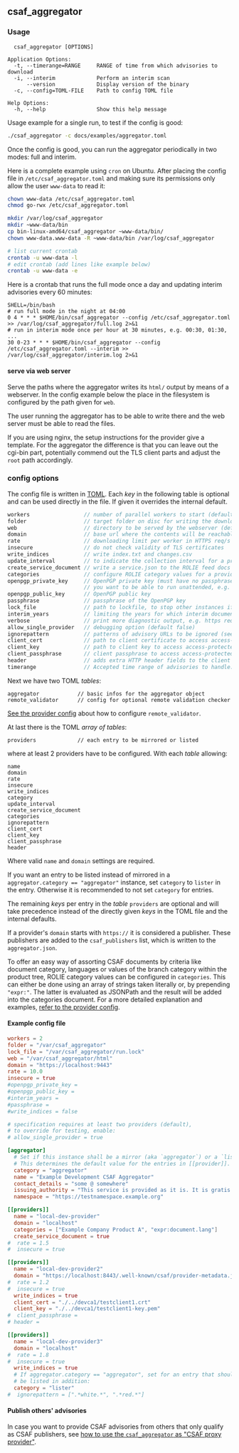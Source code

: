 ## csaf_aggregator

### Usage

```
  csaf_aggregator [OPTIONS]

Application Options:
  -t, --timerange=RANGE     RANGE of time from which advisories to download
  -i, --interim             Perform an interim scan
      --version             Display version of the binary
  -c, --config=TOML-FILE    Path to config TOML file

Help Options:
  -h, --help                Show this help message
```

Usage example for a single run, to test if the config is good:
```bash
./csaf_aggregator -c docs/examples/aggregator.toml
```

Once the config is good, you can run the aggregator periodically
in two modes: full and interim.

Here is a complete example using `cron` on Ubuntu. After placing
the config file in `/etc/csaf_aggregator.toml` and making sure
its permissions only allow the user `www-data` to read it:

```bash
chown www-data /etc/csaf_aggregator.toml
chmod go-rwx /etc/csaf_aggregator.toml

mkdir /var/log/csaf_aggregator
mkdir ~www-data/bin
cp bin-linux-amd64/csaf_aggregator ~www-data/bin/
chown www-data.www-data -R ~www-data/bin /var/log/csaf_aggregator

# list current crontab
crontab -u www-data -l
# edit crontab (add lines like example below)
crontab -u www-data -e
```

Here is a crontab that runs the full mode once a day and updating
interim advisories every 60 minutes:

```crontab
SHELL=/bin/bash
# run full mode in the night at 04:00
0 4 * * * $HOME/bin/csaf_aggregator --config /etc/csaf_aggregator.toml >> /var/log/csaf_aggregator/full.log 2>&1
# run in interim mode once per hour at 30 minutes, e.g. 00:30, 01:30, ...
30 0-23 * * * $HOME/bin/csaf_aggregator --config /etc/csaf_aggregator.toml --interim >> /var/log/csaf_aggregator/interim.log 2>&1
```


#### serve via web server

Serve the paths where the aggregator writes its `html/` output
by means of a webserver.
In the config example below the place in the filesystem
is configured by the path given for `web`.

The user running the aggregator has to be able to write there
and the web server must be able to read the files.

If you are using nginx, the setup instructions for the provider give
a template. For the aggregator the difference is that you can leave out
the cgi-bin part, potentially commend out the TLS client parts and
adjust the `root` path accordingly.


### config options

The config file is written in [TOML](https://toml.io/en/v1.0.0).
Each _key_ in the following table is optional and
can be used directly in the file. If given it overrides the internal default.

```go
workers                 // number of parallel workers to start (default 10)
folder                  // target folder on disc for writing the downloaded documents (default "/var/www")
web                     // directory to be served by the webserver (default "/var/www/html")
domain                  // base url where the contents will be reachable from outside (default "https://example.com")
rate                    // downloading limit per worker in HTTPS req/s (defaults to unlimited)
insecure                // do not check validity of TLS certificates
write_indices           // write index.txt and changes.csv
update_interval         // to indicate the collection interval for a provider (default ""on best effort")
create_service_document // write a service.json to the ROLIE feed docs for a provider (default false)
categories              // configure ROLIE category values for a provider
openpgp_private_key     // OpenPGP private key (must have no passphrase set, if
                        // you want to be able to run unattended, e.g. via cron.)
openpgp_public_key      // OpenPGP public key
passphrase              // passphrase of the OpenPGP key
lock_file               // path to lockfile, to stop other instances if one is not done (default:/var/lock/csaf_aggregator/lock, disable by setting it to "")
interim_years           // limiting the years for which interim documents are searched (default 0)
verbose                 // print more diagnostic output, e.g. https requests (default false)
allow_single_provider   // debugging option (default false)
ignorepattern           // patterns of advisory URLs to be ignored (see checker doc for details)
client_cert             // path to client certificate to access access-protected advisories
client_key              // path to client key to access access-protected advisories
client_passphrase       // client passphrase to access access-protected advisories
header                  // adds extra HTTP header fields to the client
timerange               // Accepted time range of advisories to handle. See checker doc for details.
```

Next we have two TOML _tables_:

```
aggregator            // basic infos for the aggregator object
remote_validator      // config for optional remote validation checker
```
[See the provider config](csaf_provider.md#provider-options) about
how to configure `remote_validator`.

At last there is the TOML _array of tables_:
```
providers             // each entry to be mirrored or listed
```

where at least 2 providers have to be configured.
With each _table_ allowing:

```
name
domain
rate
insecure
write_indices
category
update_interval
create_service_document
categories
ignorepattern
client_cert
client_key
client_passphrase
header
```

Where valid `name` and `domain` settings are required.

If you want an entry to be listed instead of mirrored
in a `aggregator.category == "aggregator"` instance,
set `category` to `lister` in the entry.
Otherwise it is recommended to not set `category` for entries.

The remaining _keys_ per entry in the _table_ `providers`
are optional and will take precedence instead
of the directly given _keys_ in the TOML file and the internal defaults.

If a provider's `domain` starts with `https://` it is considered a publisher.
These publishers are added to the `csaf_publishers` list, which is written
to the `aggregator.json`.

To offer an easy way of assorting CSAF documents by criteria like
document category, languages or values of the branch category within
the product tree, ROLIE category values can be configured in `categories`.
This can either
be done using an array of strings taken literally or, by prepending `"expr:"`. 
The latter is evaluated as JSONPath and the result will be added into the 
categories document. For a more detailed explanation and examples,
[refer to the provider config](csaf_provider.md#provider-options).


#### Example config file
<!-- MARKDOWN-AUTO-DOCS:START (CODE:src=../docs/examples/aggregator.toml) -->
<!-- The below code snippet is automatically added from ../docs/examples/aggregator.toml -->
```toml
workers = 2
folder = "/var/csaf_aggregator"
lock_file = "/var/csaf_aggregator/run.lock"
web = "/var/csaf_aggregator/html"
domain = "https://localhost:9443"
rate = 10.0
insecure = true
#openpgp_private_key =
#openpgp_public_key =
#interim_years =
#passphrase =
#write_indices = false

# specification requires at least two providers (default),
# to override for testing, enable:
# allow_single_provider = true

[aggregator]
  # Set if this instance shall be a mirror (aka `aggregator`) or a `lister`.
  # This determines the default value for the entries in [[provider]].
  category = "aggregator"
  name = "Example Development CSAF Aggregator"
  contact_details = "some @ somewhere"
  issuing_authority = "This service is provided as it is. It is gratis for everybody."
  namespace = "https://testnamespace.example.org"

[[providers]]
  name = "local-dev-provider"
  domain = "localhost"
  categories = ["Example Company Product A", "expr:document.lang"]
  create_service_document = true
#  rate = 1.5
#  insecure = true

[[providers]]
  name = "local-dev-provider2"
  domain = "https://localhost:8443/.well-known/csaf/provider-metadata.json"
#  rate = 1.2
#  insecure = true
  write_indices = true
  client_cert = "./../devca1/testclient1.crt"
  client_key = "./../devca1/testclient1-key.pem"
#  client_passphrase =
# header =

[[providers]]
  name = "local-dev-provider3"
  domain = "localhost"
#  rate = 1.8
#  insecure = true
  write_indices = true
  # If aggregator.category == "aggregator", set for an entry that should
  # be listed in addition:
  category = "lister"
#  ignorepattern = [".*white.*", ".*red.*"]
```
<!-- MARKDOWN-AUTO-DOCS:END -->


#### Publish others' advisories

In case you want to provide CSAF advisories from others
that only qualify as CSAF publishers, see
[how to use the `csaf_aggregator` as "CSAF proxy provider"](proxy-provider-for-aggregator.md).
